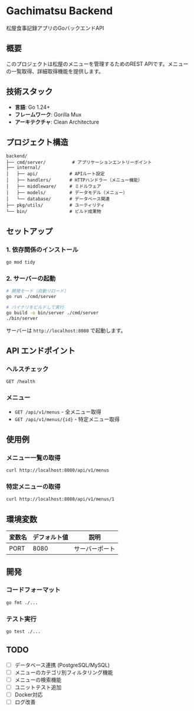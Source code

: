 # Gachimatsu Backend

松屋食事記録アプリのGoバックエンドAPI

## 概要

このプロジェクトは松屋のメニューを管理するためのREST APIです。メニューの一覧取得、詳細取得機能を提供します。

## 技術スタック

- **言語**: Go 1.24+
- **フレームワーク**: Gorilla Mux
- **アーキテクチャ**: Clean Architecture

## プロジェクト構造

```
backend/
├── cmd/server/          # アプリケーションエントリーポイント
├── internal/
│   ├── api/            # APIルート設定
│   ├── handlers/       # HTTPハンドラー（メニュー機能）
│   ├── middleware/     # ミドルウェア
│   ├── models/         # データモデル（メニュー）
│   └── database/       # データベース関連
├── pkg/utils/          # ユーティリティ
└── bin/                # ビルド成果物

```

## セットアップ

### 1. 依存関係のインストール

```bash
go mod tidy
```

### 2. サーバーの起動

```bash
# 開発モード（自動リロード）
go run ./cmd/server

# バイナリをビルドして実行
go build -o bin/server ./cmd/server
./bin/server
```

サーバーは `http://localhost:8080` で起動します。

## API エンドポイント

### ヘルスチェック

```
GET /health
```

### メニュー

- `GET /api/v1/menus` - 全メニュー取得
- `GET /api/v1/menus/{id}` - 特定メニュー取得

## 使用例

### メニュー一覧の取得

```bash
curl http://localhost:8080/api/v1/menus
```

### 特定メニューの取得

```bash
curl http://localhost:8080/api/v1/menus/1
```

## 環境変数

| 変数名 | デフォルト値 | 説明 |
|--------|-------------|------|
| PORT   | 8080        | サーバーポート |

## 開発

### コードフォーマット

```bash
go fmt ./...
```

### テスト実行

```bash
go test ./...
```

## TODO

- [ ] データベース連携 (PostgreSQL/MySQL)
- [ ] メニューのカテゴリ別フィルタリング機能
- [ ] メニューの検索機能
- [ ] ユニットテスト追加
- [ ] Docker対応
- [ ] ログ改善 